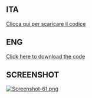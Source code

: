 ## ITA
[Clicca qui per scaricare il codice](https://github.com/DanyB0/Tokyo-Neon/releases/tag/v1.0)
## ENG
[Click here to download the code](https://github.com/DanyB0/Tokyo-Neon/releases/tag/v1.0)
## SCREENSHOT
[![Screenshot-61.png](https://i.postimg.cc/02dQ6CZ1/Screenshot-61.png)](https://postimg.cc/4myZqVrW)
